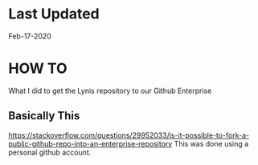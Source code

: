 # Last Updated
Feb-17-2020

# HOW TO
What I did to get the Lynis repository to our Github Enterprise
## Basically This
https://stackoverflow.com/questions/29952033/is-it-possible-to-fork-a-public-github-repo-into-an-enterprise-repository
This was done using a personal github account.
